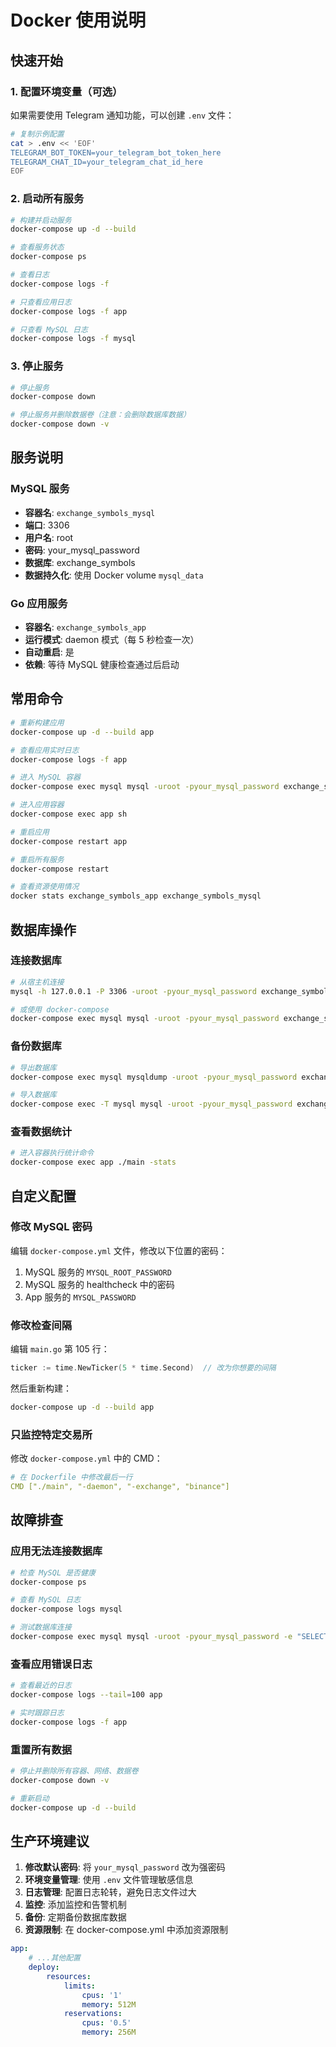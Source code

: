 # Docker 使用说明

## 快速开始

### 1. 配置环境变量（可选）

如果需要使用 Telegram 通知功能，可以创建 `.env` 文件：

```bash
# 复制示例配置
cat > .env << 'EOF'
TELEGRAM_BOT_TOKEN=your_telegram_bot_token_here
TELEGRAM_CHAT_ID=your_telegram_chat_id_here
EOF
```

### 2. 启动所有服务

```bash
# 构建并启动服务
docker-compose up -d --build

# 查看服务状态
docker-compose ps

# 查看日志
docker-compose logs -f

# 只查看应用日志
docker-compose logs -f app

# 只查看 MySQL 日志
docker-compose logs -f mysql
```

### 3. 停止服务

```bash
# 停止服务
docker-compose down

# 停止服务并删除数据卷（注意：会删除数据库数据）
docker-compose down -v
```

## 服务说明

### MySQL 服务

-   **容器名**: `exchange_symbols_mysql`
-   **端口**: 3306
-   **用户名**: root
-   **密码**: your_mysql_password
-   **数据库**: exchange_symbols
-   **数据持久化**: 使用 Docker volume `mysql_data`

### Go 应用服务

-   **容器名**: `exchange_symbols_app`
-   **运行模式**: daemon 模式（每 5 秒检查一次）
-   **自动重启**: 是
-   **依赖**: 等待 MySQL 健康检查通过后启动

## 常用命令

```bash
# 重新构建应用
docker-compose up -d --build app

# 查看应用实时日志
docker-compose logs -f app

# 进入 MySQL 容器
docker-compose exec mysql mysql -uroot -pyour_mysql_password exchange_symbols

# 进入应用容器
docker-compose exec app sh

# 重启应用
docker-compose restart app

# 重启所有服务
docker-compose restart

# 查看资源使用情况
docker stats exchange_symbols_app exchange_symbols_mysql
```

## 数据库操作

### 连接数据库

```bash
# 从宿主机连接
mysql -h 127.0.0.1 -P 3306 -uroot -pyour_mysql_password exchange_symbols

# 或使用 docker-compose
docker-compose exec mysql mysql -uroot -pyour_mysql_password exchange_symbols
```

### 备份数据库

```bash
# 导出数据库
docker-compose exec mysql mysqldump -uroot -pyour_mysql_password exchange_symbols > backup_$(date +%Y%m%d_%H%M%S).sql

# 导入数据库
docker-compose exec -T mysql mysql -uroot -pyour_mysql_password exchange_symbols < backup.sql
```

### 查看数据统计

```bash
# 进入容器执行统计命令
docker-compose exec app ./main -stats
```

## 自定义配置

### 修改 MySQL 密码

编辑 `docker-compose.yml` 文件，修改以下位置的密码：

1. MySQL 服务的 `MYSQL_ROOT_PASSWORD`
2. MySQL 服务的 healthcheck 中的密码
3. App 服务的 `MYSQL_PASSWORD`

### 修改检查间隔

编辑 `main.go` 第 105 行：

```go
ticker := time.NewTicker(5 * time.Second)  // 改为你想要的间隔
```

然后重新构建：

```bash
docker-compose up -d --build app
```

### 只监控特定交易所

修改 `docker-compose.yml` 中的 CMD：

```yaml
# 在 Dockerfile 中修改最后一行
CMD ["./main", "-daemon", "-exchange", "binance"]
```

## 故障排查

### 应用无法连接数据库

```bash
# 检查 MySQL 是否健康
docker-compose ps

# 查看 MySQL 日志
docker-compose logs mysql

# 测试数据库连接
docker-compose exec mysql mysql -uroot -pyour_mysql_password -e "SELECT 1"
```

### 查看应用错误日志

```bash
# 查看最近的日志
docker-compose logs --tail=100 app

# 实时跟踪日志
docker-compose logs -f app
```

### 重置所有数据

```bash
# 停止并删除所有容器、网络、数据卷
docker-compose down -v

# 重新启动
docker-compose up -d --build
```

## 生产环境建议

1. **修改默认密码**: 将 `your_mysql_password` 改为强密码
2. **环境变量管理**: 使用 `.env` 文件管理敏感信息
3. **日志管理**: 配置日志轮转，避免日志文件过大
4. **监控**: 添加监控和告警机制
5. **备份**: 定期备份数据库数据
6. **资源限制**: 在 docker-compose.yml 中添加资源限制

```yaml
app:
    # ...其他配置
    deploy:
        resources:
            limits:
                cpus: '1'
                memory: 512M
            reservations:
                cpus: '0.5'
                memory: 256M
```
